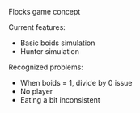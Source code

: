 Flocks game concept

Current features:
- Basic boids simulation
- Hunter simulation

Recognized problems:
- When boids = 1, divide by 0 issue
- No player
- Eating a bit inconsistent
